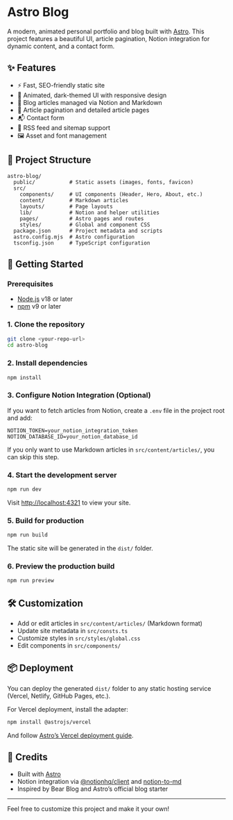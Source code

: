 # Astro Blog

A modern, animated personal portfolio and blog built with [Astro](https://astro.build/). This project features a beautiful UI, article pagination, Notion integration for dynamic content, and a contact form.

## ✨ Features

- ⚡ Fast, SEO-friendly static site
- 🎨 Animated, dark-themed UI with responsive design
- 📝 Blog articles managed via Notion and Markdown
- 📄 Article pagination and detailed article pages
- 📬 Contact form
- 📰 RSS feed and sitemap support
- 🖼️ Asset and font management

## 📁 Project Structure

```
astro-blog/
  public/           # Static assets (images, fonts, favicon)
  src/
    components/     # UI components (Header, Hero, About, etc.)
    content/        # Markdown articles
    layouts/        # Page layouts
    lib/            # Notion and helper utilities
    pages/          # Astro pages and routes
    styles/         # Global and component CSS
  package.json      # Project metadata and scripts
  astro.config.mjs  # Astro configuration
  tsconfig.json     # TypeScript configuration
```

## 🚀 Getting Started

### Prerequisites
- [Node.js](https://nodejs.org/) v18 or later
- [npm](https://www.npmjs.com/) v9 or later

### 1. Clone the repository
```sh
git clone <your-repo-url>
cd astro-blog
```

### 2. Install dependencies
```sh
npm install
```

### 3. Configure Notion Integration (Optional)
If you want to fetch articles from Notion, create a `.env` file in the project root and add:
```
NOTION_TOKEN=your_notion_integration_token
NOTION_DATABASE_ID=your_notion_database_id
```
If you only want to use Markdown articles in `src/content/articles/`, you can skip this step.

### 4. Start the development server
```sh
npm run dev
```
Visit [http://localhost:4321](http://localhost:4321) to view your site.

### 5. Build for production
```sh
npm run build
```
The static site will be generated in the `dist/` folder.

### 6. Preview the production build
```sh
npm run preview
```

## 🛠️ Customization
- Add or edit articles in `src/content/articles/` (Markdown format)
- Update site metadata in `src/consts.ts`
- Customize styles in `src/styles/global.css`
- Edit components in `src/components/`

## 📦 Deployment
You can deploy the generated `dist/` folder to any static hosting service (Vercel, Netlify, GitHub Pages, etc.).

For Vercel deployment, install the adapter:
```sh
npm install @astrojs/vercel
```
And follow [Astro’s Vercel deployment guide](https://docs.astro.build/en/guides/deploy/vercel/).

## 🙏 Credits
- Built with [Astro](https://astro.build/)
- Notion integration via [@notionhq/client](https://github.com/makenotion/notion-sdk-js) and [notion-to-md](https://github.com/anshumanv/notion-to-md)
- Inspired by Bear Blog and Astro’s official blog starter

---
Feel free to customize this project and make it your own!
